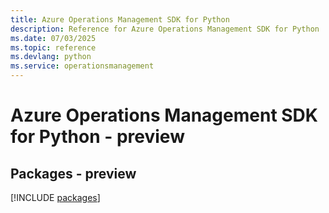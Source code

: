 ```yaml
---
title: Azure Operations Management SDK for Python
description: Reference for Azure Operations Management SDK for Python
ms.date: 07/03/2025
ms.topic: reference
ms.devlang: python
ms.service: operationsmanagement
---
```

# Azure Operations Management SDK for Python - preview
## Packages - preview
[!INCLUDE [packages](operations-management-index.md)]